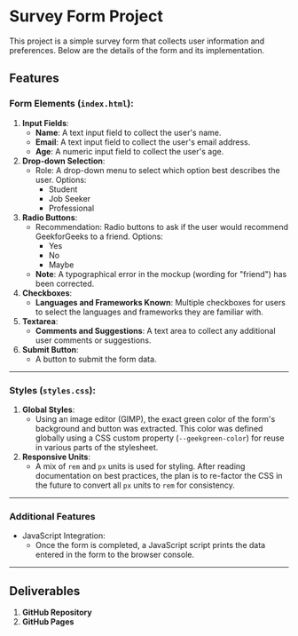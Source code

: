 # Survey Form Project

This project is a simple survey form that collects user information and preferences. Below are the details of the form and its implementation.

## Features

### Form Elements (`index.html`):

1. **Input Fields**:
   - **Name**: A text input field to collect the user's name.
   - **Email**: A text input field to collect the user's email address.
   - **Age**: A numeric input field to collect the user's age.
2. **Drop-down Selection**:
   - Role: A drop-down menu to select which option best describes the user. Options:
     - Student
     - Job Seeker
     - Professional
3. **Radio Buttons**:
   - Recommendation: Radio buttons to ask if the user would recommend GeekforGeeks to a friend. Options:
     - Yes
     - No
     - Maybe
   - **Note**: A typographical error in the mockup (wording for "friend") has been corrected.
4. **Checkboxes**:
   - **Languages and Frameworks Known**: Multiple checkboxes for users to select the languages and frameworks they are familiar with.
5. **Textarea**:
   - **Comments and Suggestions**: A text area to collect any additional user comments or suggestions.
6. **Submit Button**:
   - A button to submit the form data.

------

### Styles (`styles.css`):

1. **Global Styles**:
   - Using an image editor (GIMP), the exact green color of the form's background and button was extracted. This color was defined globally using a CSS custom property (`--geekgreen-color`) for reuse in various parts of the stylesheet.
2. **Responsive Units**:
   - A mix of `rem` and `px` units is used for styling. After reading documentation on best practices, the plan is to re-factor the CSS in the future to convert all `px` units to `rem` for consistency.

------

### Additional Features

- JavaScript Integration:
  - Once the form is completed, a JavaScript script prints the data entered in the form to the browser console.

------

## Deliverables

1. **GitHub Repository**
2. **GitHub Pages**
